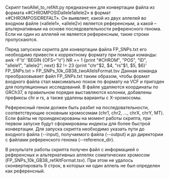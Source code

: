 Скрипт twoAllel_to_refAlt.py предназначен для конвертации файла из формата
«#CHROM<TAB>POS<TAB>ID<TAB>allele1<TAB>allele2» в формат «#CHROM<TAB>POS<TAB>ID<TAB>REF<TAB>ALT». Он выявляет, какой из двух аллелей во входном файле
(«allele1», «allele2») является референсным, а какой – альтернативным на основе последовательности референсного генома. Если ни один из аллелей не является референсным, такие строки пропускаются.

Перед запуском скрипта для конвертации файла FP_SNPs.txt его необходимо привести к корректному формату при помощи команды:
awk -F'\t' 'BEGIN {OFS="\t"} NR == 1 {print "#CHROM", "POS", "ID", "allele1", "allele2"; next} $2 != 23 {print "chr"$2, $4, "rs"$1, $5, $6}' FP_SNPs.txt > FP_SNPs_10k_GB38_twoAllelsFormat.tsv
Данная команда преобразовывает файл FP_SNPs.txt таким образом, чтобы формат входного файла стал максимально похож по формату на VCF и пригоден для популяционных исследований. В файле удаляются координаты по GRCh37, в правильном порядке выставляются колонки, добавлены префиксы chr и rs, а также удалены варианты с X-хромосомы. 

Референсный геном должен быть разбит на последовательности, соответствующие основным хромосомам (chr1, chr2, ..., chrX, chrY, MT). Если файлы не проиндексированы на момент работы скрипта, при первом запуске будут сформированы индексы для более быстрой конвертации. Для запуска скрипта необходимо указать пути до входного файла (--input), получаемого файла (--output) и до директории с файлами референского генома (--reference_dir). 

В результате работы скрипта получен файл с информацией о референсных и альтернативных аллелях соматических хромосом (FP_SNPs_10k_GB38_refAltFormat.tsv). При этом не удалось сконвертировать 9 строк, в которых ни один аллель не был определен как референсный.